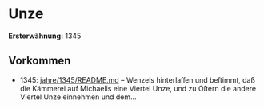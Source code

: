 # Unze

**Ersterwähnung:** 1345

## Vorkommen
- 1345: [jahre/1345/README.md](../jahre/1345/README.md) – Wenzels hinterlaſſen und beſtimmt, daß die Kämmerei
auf Michaelis eine Viertel Unze, und zu Oſtern die andere
Viertel Unze einnehmen und dem...
